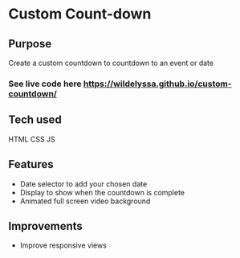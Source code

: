 # Custom Count-down

## Purpose
Create a custom countdown to countdown to an event or date

### See live code here <https://wildelyssa.github.io/custom-countdown/> 

## Tech used
HTML
CSS
JS

## Features
* Date selector to add your chosen date
* Display to show when the countdown is complete
* Animated full screen video background

## Improvements
* Improve responsive views

